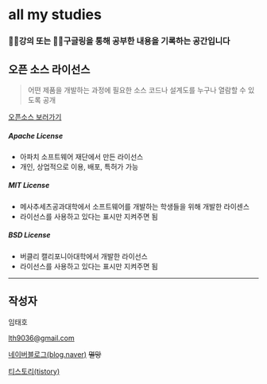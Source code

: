 # all my studies

### 👨‍🏫강의 또는 👨‍💻구글링을 통해 공부한 내용을 기록하는 공간입니다

## 오픈 소스 라이선스

> 어떤 제품을 개발하는 과정에 필요한 소스 코드나 설계도를 누구나 열람할 수 있도록 공개

[오픈소스 보러가기](https://opensource.org/)

##### Apache License

-   아파치 소프트웨어 재단에서 만든 라이선스
-   개인, 상업적으로 이용, 배포, 특허가 가능

##### MIT License

-   메사추세츠공과대학에서 소프트웨어를 개발하는 학생들을 위해 개발한 라이센스
-   라이선스를 사용하고 있다는 표시만 지켜주면 됨

##### BSD License

-   버클리 캘리포니아대학에서 개발한 라이선스
-   라이선스를 사용하고 있다는 표시만 지켜주면 됨

---

## 작성자

임태호

<lth9036@gmail.com>

[네이버블로그(blog.naver)](https://blog.naver.com/lth9036) ~~멸망~~

[티스토리(tistory)](https://bbaktaeho-95.tistory.com/)
